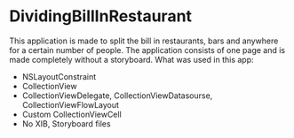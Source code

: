 # DividingBillInRestaurant
This application is made to split the bill in restaurants, bars and anywhere for a certain number of people. The application consists of one page and is made completely without a storyboard.
What was used in this app: 
* NSLayoutConstraint
* CollectionView
* CollectionViewDelegate, CollectionViewDatasourse, CollectionViewFlowLayout
* Custom CollectionViewCell
* No XIB, Storyboard files
